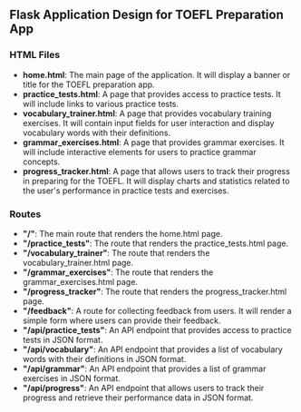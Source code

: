 ## Flask Application Design for TOEFL Preparation App

### HTML Files

- **home.html**: The main page of the application. It will display a banner or title for the TOEFL preparation app.
- **practice_tests.html**: A page that provides access to practice tests. It will include links to various practice tests.
- **vocabulary_trainer.html**: A page that provides vocabulary training exercises. It will contain input fields for user interaction and display vocabulary words with their definitions.
- **grammar_exercises.html**: A page that provides grammar exercises. It will include interactive elements for users to practice grammar concepts.
- **progress_tracker.html**: A page that allows users to track their progress in preparing for the TOEFL. It will display charts and statistics related to the user's performance in practice tests and exercises.

### Routes

- **"/"**: The main route that renders the home.html page.
- **"/practice_tests"**: The route that renders the practice_tests.html page.
- **"/vocabulary_trainer"**: The route that renders the vocabulary_trainer.html page.
- **"/grammar_exercises"**: The route that renders the grammar_exercises.html page.
- **"/progress_tracker"**: The route that renders the progress_tracker.html page.
- **"/feedback"**: A route for collecting feedback from users. It will render a simple form where users can provide their feedback.
- **"/api/practice_tests"**: An API endpoint that provides access to practice tests in JSON format.
- **"/api/vocabulary"**: An API endpoint that provides a list of vocabulary words with their definitions in JSON format.
- **"/api/grammar"**: An API endpoint that provides a list of grammar exercises in JSON format.
- **"/api/progress"**: An API endpoint that allows users to track their progress and retrieve their performance data in JSON format.
